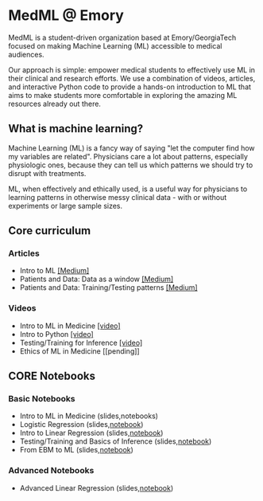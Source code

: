 # MedML @ Emory
MedML is a student-driven organization based at Emory/GeorgiaTech focused on making Machine Learning (ML) accessible to medical audiences.

Our approach is simple: empower medical students to effectively use ML in their clinical and research efforts. 
We use a combination of videos, articles, and interactive Python code to provide a hands-on introduction to ML that aims to make students more comfortable in exploring the amazing ML resources already out there.

## What is machine learning?
Machine Learning (ML) is a fancy way of saying "let the computer find how my variables are related". 
Physicians care a lot about patterns, especially physiologic ones, because they can tell us which patterns we should try to disrupt with treatments.

ML, when effectively and ethically used, is a useful way for physicians to learning patterns in otherwise messy clinical data - with or without experiments or large sample sizes.

## Core curriculum
### Articles
* Intro to ML [[Medium]](https://medium.com/swlh/an-introduction-to-machine-learning-74d8dfc7e942)
* Patients and Data: Data as a window [[Medium]](https://virati.medium.com/medml-patient-and-data-part-1-eceabb82758)
* Patients and Data: Training/Testing patterns [[Medium]](https://virati.medium.com/medml-patient-and-data-part-2-d66f368896b4)

### Videos
* Intro to ML in Medicine [[video]](https://www.youtube.com/watch?v=7HUMJ2xYOJw)
* Intro to Python [[video]](https://www.youtube.com/watch?v=pO8BfxLLY7Y)
* Testing/Training for Inference [[video]](https://youtu.be/uMacfZ6EiEU)
* Ethics of ML in Medicine [[pending]]

## CORE Notebooks
### Basic Notebooks
* Intro to ML in Medicine (slides,notebooks)
* Logistic Regression (slides,[notebook](https://colab.research.google.com/drive/1Ni4EhRDvoCZWSIRpReePyyvI1lz2Li7P?usp=sharing))
* Intro to Linear Regression (slides,[notebook](https://colab.research.google.com/drive/1u2BdbaUMMoCjtzgpDjtDcm4cGNm1ICxd?usp=sharing))
* Testing/Training and Basics of Inference (slides,[notebook](https://colab.research.google.com/drive/1HvnJPVCnQmCV6gHwGXFBhpw-xyfR6eV9?usp=sharing))
* From EBM to ML (slides,[notebook](https://colab.research.google.com/drive/1RmRR1VUwzvjSdU0MyzZj0CtR1XuvOU0A?usp=sharing))

### Advanced Notebooks
* Advanced Linear Regression (slides,[notebook](https://colab.research.google.com/drive/1vsyYjRdavXORxEYQXDNMtdYZBnr7Qdxt?usp=sharing))
